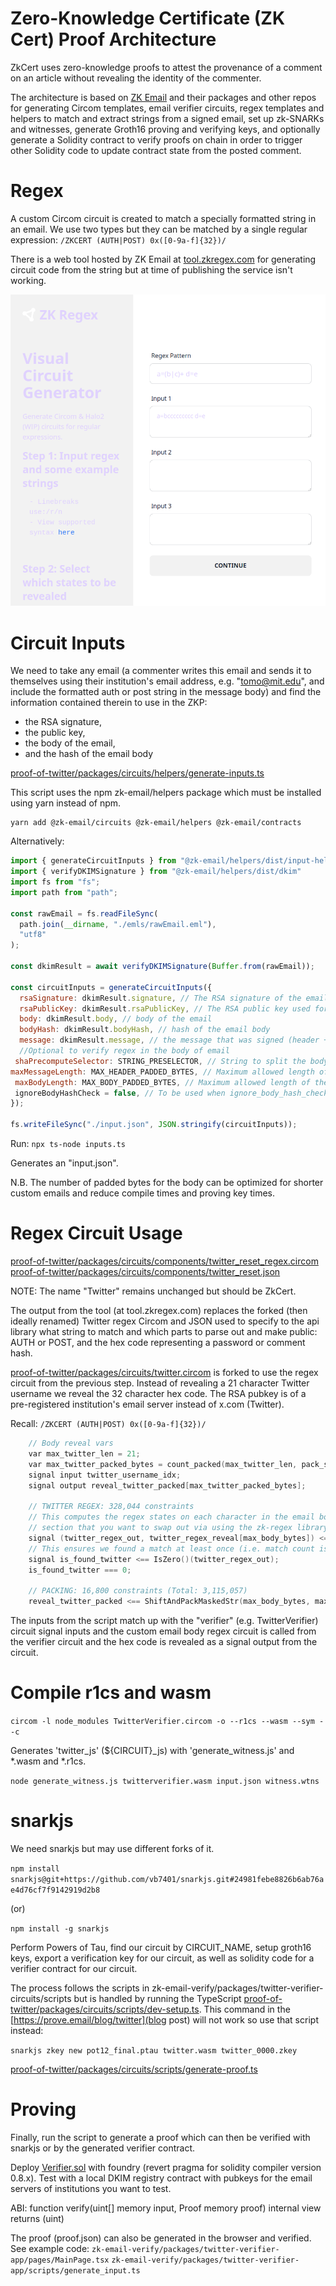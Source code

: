 # Zero-Knowledge Certificate (ZK Cert) Proof Architecture

ZkCert uses zero-knowledge proofs to attest the provenance of a comment on an article without revealing the identity of the commenter.

The architecture is based on [ZK Email](https://github.com/zkemail) and their packages and other repos for generating Circom templates, email verifier circuits, regex templates and helpers to match and extract strings from a signed email, set up zk-SNARKs and witnesses, generate Groth16 proving and verifying keys, and optionally generate a Solidity contract to verify proofs on chain in order to trigger other Solidity code to update contract state from the posted comment.

# Regex

A custom Circom circuit is created to match a specially formatted string in an email. We use two types but they can be matched by a single regular expression:
 `/ZKCERT (AUTH|POST) 0x([0-9a-f]{32})/`

There is a web tool hosted by ZK Email at [tool.zkregex.com](https://tool.zkregex.com) for generating circuit code from the string but at time of publishing the service isn't working.

![tool.zkregex.com](zkregexcom.png)

# Circuit Inputs

We need to take any email (a commenter writes this email and sends it to themselves using their institution's email address, e.g. "tomo@mit.edu", and include the formatted auth or post string in the message body) and find the information contained therein to use in the ZKP:
- the RSA signature,
- the public key,
- the body of the email,
- and the hash of the email body

[proof-of-twitter/packages/circuits/helpers/generate-inputs.ts](generate-inputs.ts)

This script uses the npm zk-email/helpers package which must be installed using yarn instead of npm.

```
yarn add @zk-email/circuits @zk-email/helpers @zk-email/contracts
```

Alternatively:

```javascript
import { generateCircuitInputs } from "@zk-email/helpers/dist/input-helpers";
import { verifyDKIMSignature } from "@zk-email/helpers/dist/dkim"
import fs from "fs";
import path from "path";

const rawEmail = fs.readFileSync(
  path.join(__dirname, "./emls/rawEmail.eml"),
  "utf8"
);

const dkimResult = await verifyDKIMSignature(Buffer.from(rawEmail));

const circuitInputs = generateCircuitInputs({
  rsaSignature: dkimResult.signature, // The RSA signature of the email
  rsaPublicKey: dkimResult.rsaPublicKey, // The RSA public key used for verification
  body: dkimResult.body, // body of the email 
  bodyHash: dkimResult.bodyHash, // hash of the email body
  message: dkimResult.message, // the message that was signed (header + bodyHash)
  //Optional to verify regex in the body of email
 shaPrecomputeSelector: STRING_PRESELECTOR, // String to split the body for SHA pre computation 
maxMessageLength: MAX_HEADER_PADDED_BYTES, // Maximum allowed length of the message in circuit
 maxBodyLength: MAX_BODY_PADDED_BYTES, // Maximum allowed length of the body in circuit
 ignoreBodyHashCheck = false, // To be used when ignore_body_hash_check is true in circuit
});

fs.writeFileSync("./input.json", JSON.stringify(circuitInputs));
```

Run: `npx ts-node inputs.ts`

Generates an "input.json".

N.B. The number of padded bytes for the body can be optimized for shorter custom emails and reduce compile times and proving key times.

# Regex Circuit Usage

[proof-of-twitter/packages/circuits/components/twitter_reset_regex.circom](components/twitter_reset_regex.circom)
[proof-of-twitter/packages/circuits/components/twitter_reset.json](components/twitter_reset.json)

NOTE: The name "Twitter" remains unchanged but should be ZkCert.

The output from the tool (at tool.zkregex.com) replaces the forked (then ideally renamed) Twitter regex Circom and JSON used to specify to the api library what string to match and which parts to parse out and make public: AUTH or POST, and the hex code representing a password or comment hash.

[proof-of-twitter/packages/circuits/twitter.circom](twitter.circom) is forked to use the regex circuit from the previous step. Instead of revealing a 21 character Twitter username we reveal the 32 character hex code. The RSA pubkey is of a pre-registered institution's email server instead of x.com (Twitter).

Recall:
`/ZKCERT (AUTH|POST) 0x([0-9a-f]{32})/`

```c
    // Body reveal vars
    var max_twitter_len = 21;
    var max_twitter_packed_bytes = count_packed(max_twitter_len, pack_size); // ceil(max_num_bytes / 7)
    signal input twitter_username_idx;
    signal output reveal_twitter_packed[max_twitter_packed_bytes];

    // TWITTER REGEX: 328,044 constraints
    // This computes the regex states on each character in the email body. For new emails, this is the
    // section that you want to swap out via using the zk-regex library.
    signal (twitter_regex_out, twitter_regex_reveal[max_body_bytes]) <== TwitterResetRegex(max_body_bytes)(in_body_padded);
    // This ensures we found a match at least once (i.e. match count is not zero)
    signal is_found_twitter <== IsZero()(twitter_regex_out);
    is_found_twitter === 0;

    // PACKING: 16,800 constraints (Total: 3,115,057)
    reveal_twitter_packed <== ShiftAndPackMaskedStr(max_body_bytes, max_twitter_len, pack_size)(twitter_regex_reveal, twitter_username_idx);
```

The inputs from the script match up with the "verifier" (e.g. TwitterVerifier) circuit signal inputs and the custom email body regex circuit is called from the verifier circuit and the hex code is revealed as a signal output from the circuit.

# Compile r1cs and wasm

`circom -l node_modules TwitterVerifier.circom -o --r1cs --wasm --sym --c`

Generates 'twitter_js' (${CIRCUIT}_js) with 'generate_witness.js' and *.wasm and *.r1cs.

`node generate_witness.js twitterverifier.wasm input.json witness.wtns`

# snarkjs

We need snarkjs but may use different forks of it.

`npm install snarkjs@git+https://github.com/vb7401/snarkjs.git#24981febe8826b6ab76ae4d76cf7f9142919d2b8`

(or)

`npm install -g snarkjs`

Perform Powers of Tau, find our circuit by CIRCUIT_NAME, setup groth16 keys, export a verification key for our circuit, as well as solidity code for a verifier contract for our circuit.

The process follows the scripts in zk-email-verify/packages/twitter-verifier-circuits/scripts but is handled by running the TypeScript [proof-of-twitter/packages/circuits/scripts/dev-setup.ts](dev-setup.ts). This command in the [https://prove.email/blog/twitter](blog post) will not work so use that script instead:

`snarkjs zkey new pot12_final.ptau twitter.wasm twitter_0000.zkey`

[proof-of-twitter/packages/circuits/scripts/generate-proof.ts](generate-proof.ts)

# Proving

Finally, run the script to generate a proof which can then be verified with snarkjs or by the generated verifier contract.

Deploy [Verifier.sol](Verifier.sol) with foundry (revert pragma for solidity compiler version 0.8.x). Test with a local DKIM registry contract with pubkeys for the email servers of institutions you want to test.

ABI: function verify(uint[] memory input, Proof memory proof) internal view returns (uint)

The proof (proof.json) can also be generated in the browser and verified. See example code:
`zk-email-verify/packages/twitter-verifier-app/pages/MainPage.tsx`
`zk-email-verify/packages/twitter-verifier-app/scripts/generate_input.ts`


